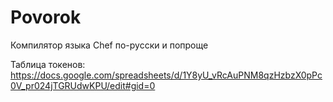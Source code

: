# Povorok
Компилятор языка Chef по-русски и попроще

Таблица токенов: https://docs.google.com/spreadsheets/d/1Y8yU_vRcAuPNM8qzHzbzX0pPc0V_pr024jTGRUdwKPU/edit#gid=0
